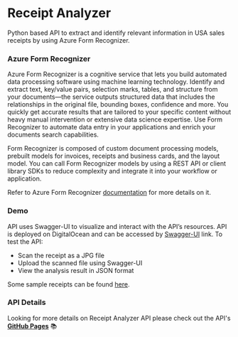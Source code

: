 # Receipt Analyzer

Python based API to extract and identify relevant information in USA sales receipts by using Azure Form Recognizer.

### Azure Form Recognizer
Azure Form Recognizer is a cognitive service that lets you build automated data processing software using machine learning technology. Identify and extract text, key/value pairs, selection marks, tables, and structure from your documents—the service outputs structured data that includes the relationships in the original file, bounding boxes, confidence and more. You quickly get accurate results that are tailored to your specific content without heavy manual intervention or extensive data science expertise. Use Form Recognizer to automate data entry in your applications and enrich your documents search capabilities.

Form Recognizer is composed of custom document processing models, prebuilt models for invoices, receipts and business cards, and the layout model. You can call Form Recognizer models by using a REST API or client library SDKs to reduce complexity and integrate it into your workflow or application.

Refer to Azure Form Recognizer [documentation](https://azure.microsoft.com/en-us/services/cognitive-services/form-recognizer/) for more details on it.

### Demo
API uses Swagger-UI to visualize and interact with the API’s resources. API is deployed on DigitalOcean and can be accessed by [Swagger-UI]() link. To test the API:
 - Scan the receipt as a JPG file
 - Upload the scanned file using Swagger-UI
 - View the analysis result in JSON format

Some sample receipts can be found [here](https://github.com/pranjal7842/ReceiptAnalyzer/tree/main/sample_receipts).

### API Details
Looking for more details on Receipt Analyzer API please check out the API's **[GitHub Pages](https://pranjal7842.github.io/ReceiptAnalyzer/)** :books:
